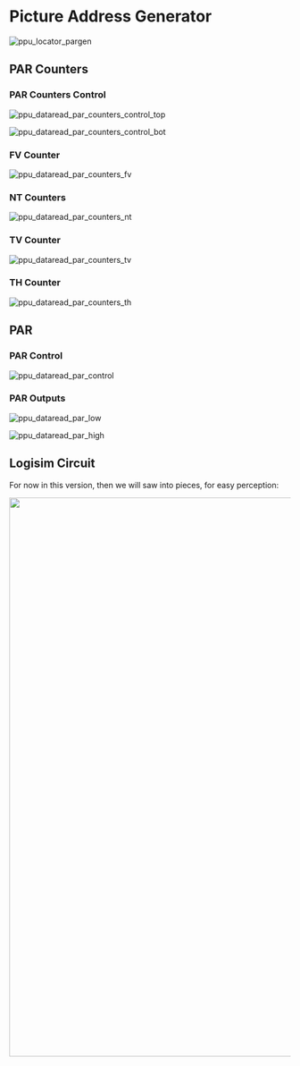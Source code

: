 # Picture Address Generator

![ppu_locator_pargen](/BreakingNESWiki/imgstore/ppu/ppu_locator_pargen.jpg)

## PAR Counters

### PAR Counters Control

![ppu_dataread_par_counters_control_top](/BreakingNESWiki/imgstore/ppu/ppu_par_counters_control_top.jpg)

![ppu_dataread_par_counters_control_bot](/BreakingNESWiki/imgstore/ppu/ppu_par_counters_control_bot.jpg)

### FV Counter

![ppu_dataread_par_counters_fv](/BreakingNESWiki/imgstore/ppu/ppu_par_counters_fv.jpg)

### NT Counters

![ppu_dataread_par_counters_nt](/BreakingNESWiki/imgstore/ppu/ppu_par_counters_nt.jpg)

### TV Counter

![ppu_dataread_par_counters_tv](/BreakingNESWiki/imgstore/ppu/ppu_par_counters_tv.jpg)

### TH Counter

![ppu_dataread_par_counters_th](/BreakingNESWiki/imgstore/ppu/ppu_par_counters_th.jpg)

## PAR

### PAR Control

![ppu_dataread_par_control](/BreakingNESWiki/imgstore/ppu/ppu_par_control.jpg)

### PAR Outputs

![ppu_dataread_par_low](/BreakingNESWiki/imgstore/ppu/ppu_par_low.jpg)

![ppu_dataread_par_high](/BreakingNESWiki/imgstore/ppu/ppu_par_high.jpg)

## Logisim Circuit

For now in this version, then we will saw into pieces, for easy perception:

<img src="/BreakingNESWiki/imgstore/ppu_logisim_pargen.jpg" width="1000px">
